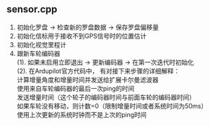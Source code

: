 ## sensor.cpp
1. 初始化罗盘 -> 检查新的罗盘数据 -> 保存罗盘偏移量
2. 初始化信标用于接收不到GPS信号时的位置估计
3. 初始化视觉里程计
4. 跟新车轮编码器  
  (1). 如果未启用立即退出 -> 更新编码器 -> 在第一次迭代时初始化  
  (2). 在Ardupilot官方代码中， 有对接下来步骤的详细解释：   
       计算增量角度和增量时间并发送给扩展卡尔曼滤波器  
       使用来自车轮编码器的最后一次ping的时间  
       发送增量时间（这个轮子的编码器时间与前面车轮的编码器时间）  
       如果车轮没有移动，则计数=0（限制增量时间或者系统时间为50ms）  
       使用上次更新的系统时钟而不是上次的ping时间  
